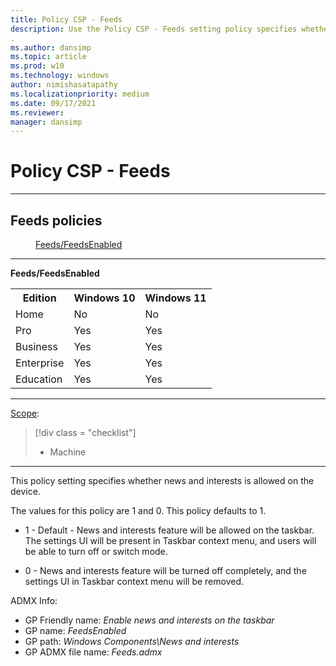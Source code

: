 ```yaml
---
title: Policy CSP - Feeds
description: Use the Policy CSP - Feeds setting policy specifies whether news and interests is allowed on the device.
.
ms.author: dansimp
ms.topic: article
ms.prod: w10
ms.technology: windows
author: nimishasatapathy
ms.localizationpriority: medium
ms.date: 09/17/2021
ms.reviewer: 
manager: dansimp
---
```


# Policy CSP - Feeds



<hr/>

<!--Policies-->
## Feeds policies  

<dl>
  <dd>
    <a href="#feeds-feedsenabled">Feeds/FeedsEnabled</a>
  </dd>
</dl>


<hr/>

<!--Policy-->
<a href="" id="feeds-feedsenabled"></a>**Feeds/FeedsEnabled**  

<!--SupportedSKUs-->
<table>
<tr>
    <th>Edition</th>
    <th>Windows 10</th>
    <th>Windows 11</th>
</tr>
<tr>
    <td>Home</td>
    <td>No</td>
    <td>No</td>
</tr>
<tr>
    <td>Pro</td>
    <td>Yes</td>
    <td>Yes</td>
</tr>
<tr>
    <td>Business</td>
    <td>Yes</td>
    <td>Yes</td>
</tr>
<tr>
    <td>Enterprise</td>
    <td>Yes</td>
    <td>Yes</td>
</tr>
<tr>
    <td>Education</td>
    <td>Yes</td>
    <td>Yes</td>
</tr>
</table>

<!--/SupportedSKUs-->
<hr/>

<!--Scope-->
[Scope](./policy-configuration-service-provider.md#policy-scope):

> [!div class = "checklist"]
> * Machine

<hr/>

<!--/Scope-->
<!--Description-->
This policy setting specifies whether news and interests is allowed on the device.

The values for this policy are 1 and 0. This policy defaults to 1.

- 1 - Default - News and interests feature will be allowed on the taskbar. The settings UI will be present in Taskbar context menu, and users will be able to turn off or switch mode.

- 0 - News and interests feature will be turned off completely, and the settings UI in Taskbar context menu will be removed.

<!--/Description-->

<!--ADMXBacked-->
ADMX Info:  
-   GP Friendly name: *Enable news and interests on the taskbar*
-   GP name: *FeedsEnabled*
-   GP path: *Windows Components\News and interests*
-   GP ADMX file name: *Feeds.admx*

<!--/ADMXBacked-->
<!--/Policy-->

<!--/Policies-->

